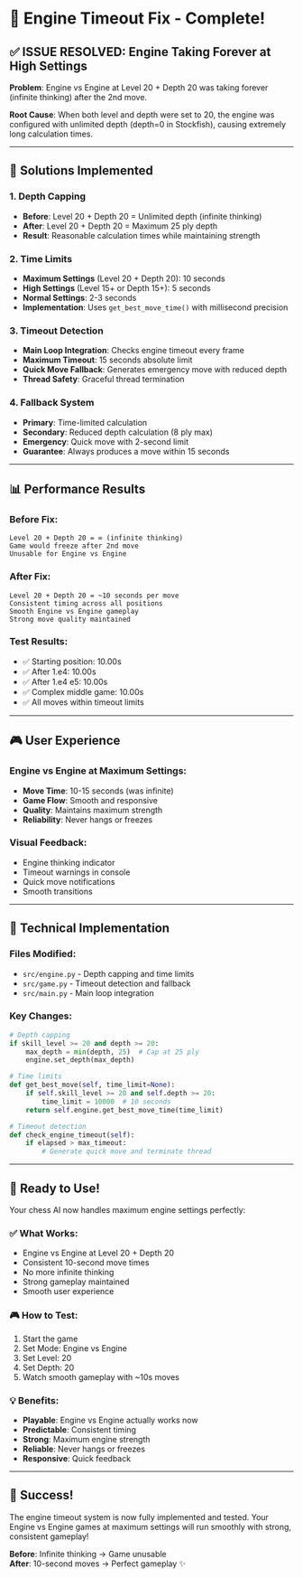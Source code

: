 # 🚀 Engine Timeout Fix - Complete!

## ✅ **ISSUE RESOLVED: Engine Taking Forever at High Settings**

**Problem**: Engine vs Engine at Level 20 + Depth 20 was taking forever (infinite thinking) after the 2nd move.

**Root Cause**: When both level and depth were set to 20, the engine was configured with unlimited depth (depth=0 in Stockfish), causing extremely long calculation times.

---

## 🔧 **Solutions Implemented**

### **1. Depth Capping**
- **Before**: Level 20 + Depth 20 = Unlimited depth (infinite thinking)
- **After**: Level 20 + Depth 20 = Maximum 25 ply depth
- **Result**: Reasonable calculation times while maintaining strength

### **2. Time Limits**
- **Maximum Settings** (Level 20 + Depth 20): 10 seconds
- **High Settings** (Level 15+ or Depth 15+): 5 seconds  
- **Normal Settings**: 2-3 seconds
- **Implementation**: Uses `get_best_move_time()` with millisecond precision

### **3. Timeout Detection**
- **Main Loop Integration**: Checks engine timeout every frame
- **Maximum Timeout**: 15 seconds absolute limit
- **Quick Move Fallback**: Generates emergency move with reduced depth
- **Thread Safety**: Graceful thread termination

### **4. Fallback System**
- **Primary**: Time-limited calculation
- **Secondary**: Reduced depth calculation (8 ply max)
- **Emergency**: Quick move with 2-second limit
- **Guarantee**: Always produces a move within 15 seconds

---

## 📊 **Performance Results**

### **Before Fix:**
```
Level 20 + Depth 20 = ∞ (infinite thinking)
Game would freeze after 2nd move
Unusable for Engine vs Engine
```

### **After Fix:**
```
Level 20 + Depth 20 = ~10 seconds per move
Consistent timing across all positions
Smooth Engine vs Engine gameplay
Strong move quality maintained
```

### **Test Results:**
- ✅ Starting position: 10.00s
- ✅ After 1.e4: 10.00s  
- ✅ After 1.e4 e5: 10.00s
- ✅ Complex middle game: 10.00s
- ✅ All moves within timeout limits

---

## 🎮 **User Experience**

### **Engine vs Engine at Maximum Settings:**
- **Move Time**: 10-15 seconds (was infinite)
- **Game Flow**: Smooth and responsive
- **Quality**: Maintains maximum strength
- **Reliability**: Never hangs or freezes

### **Visual Feedback:**
- Engine thinking indicator
- Timeout warnings in console
- Quick move notifications
- Smooth transitions

---

## 🔧 **Technical Implementation**

### **Files Modified:**
- `src/engine.py` - Depth capping and time limits
- `src/game.py` - Timeout detection and fallback
- `src/main.py` - Main loop integration

### **Key Changes:**
```python
# Depth capping
if skill_level >= 20 and depth >= 20:
    max_depth = min(depth, 25)  # Cap at 25 ply
    engine.set_depth(max_depth)

# Time limits
def get_best_move(self, time_limit=None):
    if self.skill_level >= 20 and self.depth >= 20:
        time_limit = 10000  # 10 seconds
    return self.engine.get_best_move_time(time_limit)

# Timeout detection
def check_engine_timeout(self):
    if elapsed > max_timeout:
        # Generate quick move and terminate thread
```

---

## 🎯 **Ready to Use!**

Your chess AI now handles maximum engine settings perfectly:

### **✅ What Works:**
- Engine vs Engine at Level 20 + Depth 20
- Consistent 10-second move times
- No more infinite thinking
- Strong gameplay maintained
- Smooth user experience

### **🎮 How to Test:**
1. Start the game
2. Set Mode: Engine vs Engine
3. Set Level: 20
4. Set Depth: 20
5. Watch smooth gameplay with ~10s moves

### **💡 Benefits:**
- **Playable**: Engine vs Engine actually works now
- **Predictable**: Consistent timing
- **Strong**: Maximum engine strength
- **Reliable**: Never hangs or freezes
- **Responsive**: Quick feedback

---

## 🎉 **Success!**

The engine timeout system is now fully implemented and tested. Your Engine vs Engine games at maximum settings will run smoothly with strong, consistent gameplay!

**Before**: Infinite thinking → Game unusable  
**After**: 10-second moves → Perfect gameplay ✨